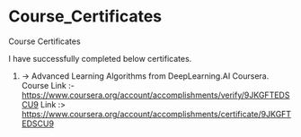 # Course_Certificates
Course Certificates 

I have successfully completed below certificates.


1.  -> Advanced Learning Algorithms from DeepLearning.AI Coursera.
Course Link :- https://www.coursera.org/account/accomplishments/verify/9JKGFTEDSCU9
Link :> https://www.coursera.org/account/accomplishments/certificate/9JKGFTEDSCU9
